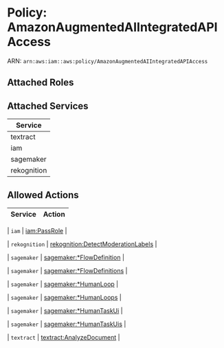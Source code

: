 # Policy: AmazonAugmentedAIIntegratedAPIAccess

ARN: `arn:aws:iam::aws:policy/AmazonAugmentedAIIntegratedAPIAccess`

## Attached Roles

## Attached Services

| Service |
|---------|
| textract |
| iam |
| sagemaker |
| rekognition |

## Allowed Actions

| Service | Action |
|:-------:|--------|

| `iam` | [iam:PassRole](../actions.md#iam:passrole) |

| `rekognition` | [rekognition:DetectModerationLabels](../actions.md#rekognition:detectmoderationlabels) |

| `sagemaker` | [sagemaker:*FlowDefinition](../actions.md#sagemaker:allflowdefinition) |

| `sagemaker` | [sagemaker:*FlowDefinitions](../actions.md#sagemaker:allflowdefinitions) |

| `sagemaker` | [sagemaker:*HumanLoop](../actions.md#sagemaker:allhumanloop) |

| `sagemaker` | [sagemaker:*HumanLoops](../actions.md#sagemaker:allhumanloops) |

| `sagemaker` | [sagemaker:*HumanTaskUi](../actions.md#sagemaker:allhumantaskui) |

| `sagemaker` | [sagemaker:*HumanTaskUis](../actions.md#sagemaker:allhumantaskuis) |

| `textract` | [textract:AnalyzeDocument](../actions.md#textract:analyzedocument) |
